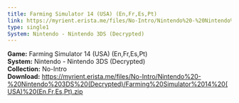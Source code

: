 ```yaml
---
title: Farming Simulator 14 (USA) (En,Fr,Es,Pt)
link: https://myrient.erista.me/files/No-Intro/Nintendo%20-%20Nintendo%203DS%20(Decrypted)/Farming%20Simulator%2014%20(USA)%20(En,Fr,Es,Pt).zip
type: single1
System: Nintendo - Nintendo 3DS (Decrypted)
---
```

<b>Game:</b> Farming Simulator 14 (USA) (En,Fr,Es,Pt)<br>
<b>System:</b> Nintendo - Nintendo 3DS (Decrypted)<br>
<b>Collection:</b> No-Intro<br>
<b>Download:</b> https://myrient.erista.me/files/No-Intro/Nintendo%20-%20Nintendo%203DS%20(Decrypted)/Farming%20Simulator%2014%20(USA)%20(En,Fr,Es,Pt).zip